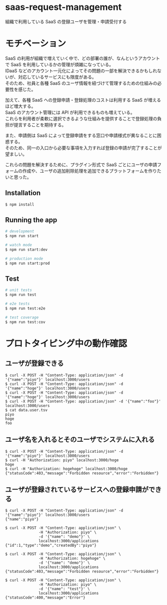 # saas-request-management

組織で利用している SaaS の登録ユーザを管理・申請受付する

# モチベーション

SaaS の利用が組織で増えていく中で、どの部署の誰が、なんというアカウントで SaaS を利用しているかの管理が煩雑になっている。  
IDaaS などのアカウント一元化によってその問題の一部を解決できるかもしれないが、対応しているサービスにも限度がある。  
そのため、社員と各種 SaaS のユーザ情報を紐づけて管理するための仕組みの必要性を感じた。

加えて、各種 SaaS への登録申請・登録処理のコストは利用する SaaS が増えるほど増大する。  
SaaS のアカウント管理には API が利用できるものも増えている。  
これらを利用者が柔軟に選択できるような仕組みを提供することで登録処理の負担が提言することを期待する。

また、申請側は SaaS によって登録申請をする窓口や申請様式が異なることに困惑する。  
そのため、同一の入口から必要な事項を入力すれば登録の申請が完了することが望ましい。

これらの問題を解決するために、プラグイン形式で SaaS ごとにユーザの申請フォームの作成や、ユーザの追加削除処理を追加できるプラットフォームを作りたいと思った。

## Installation

```bash
$ npm install
```

## Running the app

```bash
# development
$ npm run start

# watch mode
$ npm run start:dev

# production mode
$ npm run start:prod
```

## Test

```bash
# unit tests
$ npm run test

# e2e tests
$ npm run test:e2e

# test coverage
$ npm run test:cov
```

# プロトタイピング中の動作確認

## ユーザが登録できる

```
$ curl -X POST -H "Content-Type: application/json" -d '{"name":"piyo"}' localhost:3000/users
$ curl -X POST -H "Content-Type: application/json" -d '{"name":"hoge"}' localhost:3000/users
$ curl -X POST -H "Content-Type: application/json" -d '{"name":"hoge"}' localhost:3000/users
$ curl -X POST -H "Content-Type: application/json" -d '{"name":"foo"}' localhost:3000/users
$ cat data.user.tsv
piyo
hoge
foo
```

## ユーザ名を入れるとそのユーザでシステムに入れる

```
$ curl -X POST -H "Content-Type: application/json" -d '{"name":"piyo"}' localhost:3000/users
$ curl -H "Authorization: piyo" localhost:3000/hoge
hoge
$ curl -H "Authorization: hogehoge" localhost:3000/hoge
{"statusCode":403,"message":"Forbidden resource","error":"Forbidden"}
```

## ユーザが登録されているサービスへの登録申請ができる

```
$ curl -X POST -H "Content-Type: application/json" -d '{"name":"piyo"}' localhost:3000/users
{"name":"piyo"}

$ curl -X POST -H "Content-Type: application/json" \
               -H "Authorization: piyo" \
               -d '{"name": "demo"}' \
               localhost:3000/applications
{"id":1,"type":"demo","createdBy":"piyo"}

$ curl -X POST -H "Content-Type: application/json" \
               -H "Authorization: hogehoge" \
               -d '{"name": "demo"}' \
               localhost:3000/applications
{"statusCode":403,"message":"Forbidden resource","error":"Forbidden"}

$ curl -X POST -H "Content-Type: application/json" \
               -H "Authorization: piyo" \
               -d '{"name": "test"}' \
               localhost:3000/applications
{"statusCode":400,"message":"Error"}

```
